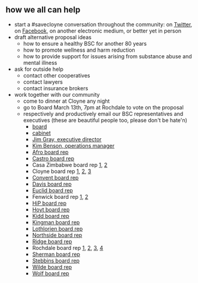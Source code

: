 ## how we all can help

- start a <span class="ui label">#savecloyne</span> conversation throughout the community: on [<i class="fa fa-twitter"></i>Twitter](https://twitter.com/search?q=%23savecloyne&src=typd), on [<i class="fa fa-facebook"></i>Facebook](https://www.facebook.com/hashtag/savecloyne?source=feed_text), on another electronic medium, or better yet in person
- draft alternative proposal ideas
  - how to ensure a healthy BSC for another 80 years
  - how to promote wellness and harm reduction
  - how to provide support for issues arising from substance abuse and mental illness
- ask for outside help
  - contact other cooperatives
  - contact lawyers
  - contact insurance brokers
- work together with our community
  - come to dinner at Cloyne any night
  - go to Board March 13th, 7pm at Rochdale to vote on the proposal
  - respectively and productively email our BSC representatives and executives (these are beautiful people too, please don't be hate'n)
    - [board](mailto:board@bsc.coop)
    - [cabinet](mailto:cabinet@bsc.coop)
    - [Jim Gray, executive director](mailto:jgray@bsc.coop)
    - [Kim Benson, operations manager](mailto:kbenson@bsc.coop)
    - [Afro board rep](mailto:athbr1@bsc.coop)
    - [Castro board rep](mailto:acabr1@bsc.coop)
    - Casa Zimbabwe board rep [1](mailto:cazbr1@bsc.coop), [2](mailto:cazbr2@bsc.coop)
    - Cloyne board rep [1](mailto:clobr1@bsc.coop), [2](mailto:clobr2@bsc.coop), [3](mailto:clobr3@bsc.coop)
    - [Convent board rep](mailto:conbr1@bsc.coop)
    - [Davis board rep](mailto:davbr1@bsc.coop)
    - [Euclid board rep](mailto:eucbr1@bsc.coop)
    - Fenwick board rep [1](mailto:fenbr1@bsc.coop), [2](mailto:fenbr2@bsc.coop)
    - [HiP board rep](mailto:hipbr1@bsc.coop)
    - [Hoyt board rep](mailto:hoybr1@bsc.coop)
    - [Kidd board rep](mailto:kidbr1@bsc.coop)
    - [Kingman board rep](mailto:kngbr1@bsc.coop)
    - [Lothlorien board rep](mailto:lotbr1@bsc.coop)
    - [Northside board rep](mailto:nscbr1@bsc.coop)
    - [Ridge board rep](mailto:ridbr1@bsc.coop)
    - Rochdale board rep [1](mailto:rocbr1@bsc.coop), [2](mailto:rocbr2@bsc.coop), [3](mailto:rocbr3@bsc.coop), [4](mailto:rocbr1@bsc.coop)
    - [Sherman board rep](mailto:shebr1@bsc.coop)
    - [Stebbins board rep](mailto:stbbr1@bsc.coop)
    - [Wilde board rep](mailto:wilbr1@bsc.coop)
    - [Wolf board rep](mailto:wolbr1@bsc.coop)
